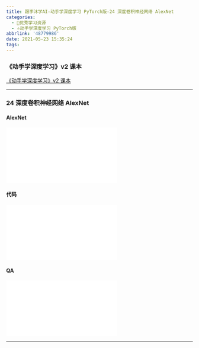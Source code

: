 ```yaml
---
title: 跟李沐学AI-动手学深度学习 PyTorch版-24 深度卷积神经网络 AlexNet
categories:
  - 🌙优秀学习资源
  - ⭐动手学深度学习 PyTorch版
abbrlink: '48779986'
date: 2021-05-23 15:35:24
tags:
---
```


### 《动手学深度学习》v2 课本

[《动手学深度学习》v2 课本](http://zh.d2l.ai/)

***

### 24 深度卷积神经网络 AlexNet

#### AlexNet

<iframe src="//player.bilibili.com/player.html?aid=845665724&bvid=BV1h54y1L7oe&cid=342934163&page=1" scrolling="no" border="0" frameborder="no" framespacing="0" allowfullscreen="true"> </iframe>

<!--more-->

#### 代码

<iframe src="//player.bilibili.com/player.html?aid=845665724&bvid=BV1h54y1L7oe&cid=342941316&page=2" scrolling="no" border="0" frameborder="no" framespacing="0" allowfullscreen="true"> </iframe>

#### QA

<iframe src="//player.bilibili.com/player.html?aid=845665724&bvid=BV1h54y1L7oe&cid=342947127&page=3" scrolling="no" border="0" frameborder="no" framespacing="0" allowfullscreen="true"> </iframe>

***

